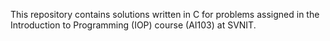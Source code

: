 This repository contains solutions written in C for problems assigned in the Introduction to Programming (IOP) course (AI103) at SVNIT.
